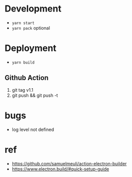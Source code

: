 # Development
- `yarn start`
- `yarn pack` optional

# Deployment
- `yarn build`

## Github Action

1. git tag v1.1
2. git push && git push -t

# bugs

- log level not defined

# ref

- https://github.com/samuelmeuli/action-electron-builder
- https://www.electron.build/#quick-setup-guide
